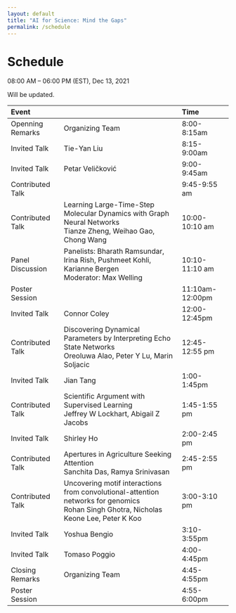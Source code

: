 ```yaml
---
layout: default
title: "AI for Science: Mind the Gaps"
permalink: /schedule
---
```


# Schedule

08:00 AM – 06:00 PM (EST), Dec 13, 2021

Will be updated.

| Event | | Time |
| :--- | --- | :--- |
| Openning Remarks | Organizing Team | 8:00-8:15am |
| Invited Talk | Tie-Yan Liu | 8:15-9:00am |
| Invited Talk | Petar Veličković  | 9:00-9:45am |
| Contributed Talk | | 9:45-9:55 am |
| Contributed Talk | Learning Large-Time-Step Molecular Dynamics with Graph Neural Networks<br>Tianze Zheng, Weihao Gao, Chong Wang| 10:00-10:10 am |
| Panel Discussion | Panelists: Bharath Ramsundar, Irina Rish, Pushmeet Kohli, Karianne Bergen<br>Moderator: Max Welling | 10:10-11:10 am|
| Poster Session | | 11:10am-12:00pm |
| Invited Talk | Connor Coley | 12:00-12:45pm |
| Contributed Talk | Discovering Dynamical Parameters by Interpreting Echo State Networks<br>Oreoluwa Alao, Peter Y Lu, Marin Soljacic | 12:45-12:55 pm |
| Invited Talk | Jian Tang | 1:00-1:45pm |
| Contributed Talk | Scientific Argument with Supervised Learning<br>Jeffrey W Lockhart, Abigail Z Jacobs| 1:45-1:55 pm |
| Invited Talk | Shirley Ho | 2:00-2:45 pm |
| Contributed Talk | Apertures in Agriculture Seeking Attention<br>Sanchita Das, Ramya Srinivasan | 2:45-2:55 pm|
| Contributed Talk | Uncovering motif interactions from convolutional-attention networks for genomics<br>Rohan Singh Ghotra, Nicholas Keone Lee, Peter K Koo | 3:00-3:10 pm |
| Invited Talk | Yoshua Bengio | 3:10-3:55pm |
| Invited Talk | Tomaso Poggio | 4:00-4:45pm |
| Closing Remarks | Organizing Team | 4:45-4:55pm |
| Poster Session | | 4:55-6:00pm |

